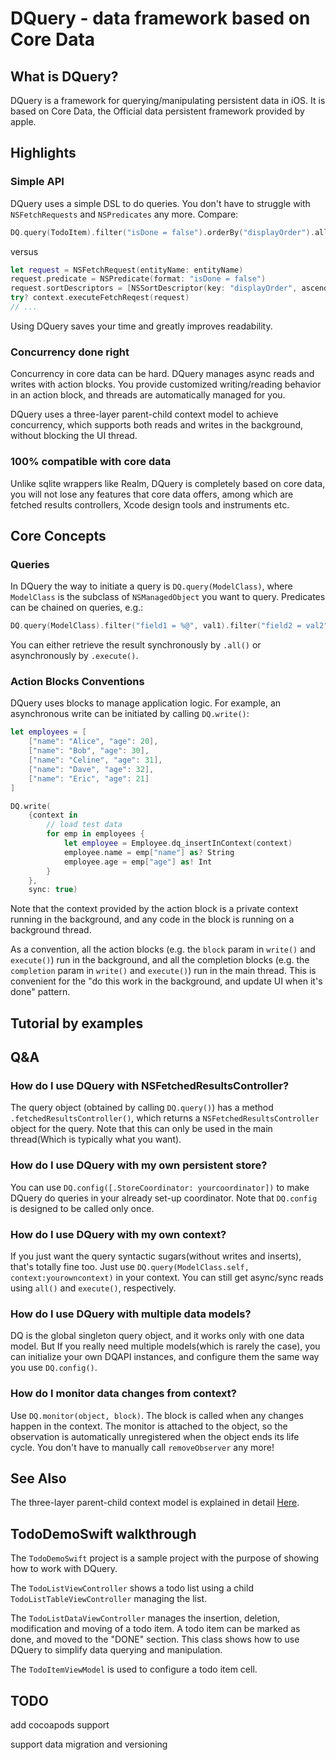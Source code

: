 # DQuery - data framework based on Core Data

## What is DQuery?
DQuery is a framework for querying/manipulating persistent data in iOS.
It is based on Core Data, the Official data persistent framework provided by
apple.

## Highlights
### Simple API
DQuery uses a simple DSL to do queries. You don't have to
struggle with `NSFetchRequests` and `NSPredicates` any more. Compare:

```swift
DQ.query(TodoItem).filter("isDone = false").orderBy("displayOrder").all()
```

versus

```swift
let request = NSFetchRequest(entityName: entityName)
request.predicate = NSPredicate(format: "isDone = false")
request.sortDescriptors = [NSSortDescriptor(key: "displayOrder", ascending: true)]
try? context.executeFetchReqest(request)
// ...
```

Using DQuery saves your time and greatly improves readability.

### Concurrency done right
Concurrency in core data can be hard. DQuery manages async reads and writes
with action blocks. You provide customized writing/reading behavior in an action
block, and threads are automatically managed for you.

DQuery uses a three-layer parent-child context model to achieve concurrency,
which supports both reads and writes in the background, without blocking the UI
thread.

### 100% compatible with core data
Unlike sqlite wrappers like Realm, DQuery is completely based on core data, you
will not lose any features that core data offers, among which are
fetched results controllers, Xcode design tools and instruments etc.

## Core Concepts
### Queries
In DQuery the way to initiate a query is `DQ.query(ModelClass)`, where
`ModelClass` is the subclass of `NSManagedObject` you want to query. Predicates can
be chained on queries, e.g.:

```swift
DQ.query(ModelClass).filter("field1 = %@", val1).filter("field2 = val2")
```

You can either retrieve the result synchronously by `.all()` or asynchronously by
`.execute()`.

### Action Blocks Conventions
DQuery uses blocks to manage application logic. For example, an asynchronous
write can be initiated by calling `DQ.write()`:

```swift
let employees = [
    ["name": "Alice", "age": 20],
    ["name": "Bob", "age": 30],
    ["name": "Celine", "age": 31],
    ["name": "Dave", "age": 32],
    ["name": "Eric", "age": 21]
]

DQ.write(
    {context in
        // load test data
        for emp in employees {
            let employee = Employee.dq_insertInContext(context)
            employee.name = emp["name"] as? String
            employee.age = emp["age"] as! Int
        }
    },
    sync: true)
```

Note that the context provided by the action block is a private context running
in the background, and any code in the block is running on a background thread.

As a convention, all the action blocks (e.g. the `block` param in `write()` and
`execute()`) run in the background, and all the completion blocks
(e.g. the `completion` param in `write()` and `execute()`) run in the main
thread. This is convenient for the "do this work in the background,
and update UI when it's done" pattern.

## Tutorial by examples
###


## Q&A
### How do I use DQuery with NSFetchedResultsController?
The query object (obtained by calling `DQ.query()`) has a method
`.fetchedResultsController()`, which returns a `NSFetchedResultsController` object
for the query. Note that this can only be used in the main thread(Which is
typically what you want).

### How do I use DQuery with my own persistent store?
You can use `DQ.config([.StoreCoordinator: yourcoordinator])` to make DQuery do
queries in your already set-up coordinator. Note that `DQ.config` is designed to
be called only once.

### How do I use DQuery with my own context?
If you just want the query syntactic sugars(without writes and inserts), that's
totally fine too. Just use `DQ.query(ModelClass.self, context:yourowncontext)` in
your context. You can still get async/sync reads using `all()` and `execute()`,
respectively.

### How do I use DQuery with multiple data models?
DQ is the global singleton query object, and it works only with one data model.
But If you really need multiple models(which is rarely the case), you can
initialize your own DQAPI instances, and configure them the same way you use
`DQ.config()`.

### How do I monitor data changes from context?
Use `DQ.monitor(object, block)`. The block is called when any changes happen in
the context. The monitor is attached to the object, so the
observation is automatically unregistered when the object ends its life cycle.
You don't have to manually call `removeObserver` any more!


## See Also
The three-layer parent-child context model is explained in detail [Here](https://developmentnow.com/2015/04/28/experimenting-with-the-parent-child-concurrency-pattern-to-optimize-coredata-apps/).

## TodoDemoSwift walkthrough
The `TodoDemoSwift` project is a sample project with the purpose of showing how to
work with DQuery.

The `TodoListViewController` shows a todo list using a child
`TodoListTableViewController` managing the list.

The `TodoListDataViewController` manages the insertion, deletion, modification
and moving of a todo item. A todo item can be marked as done, and moved to the
"DONE" section. This class shows how to use DQuery to simplify data querying
and manipulation.

The `TodoItemViewModel` is used to configure a todo item cell.


## TODO
add cocoapods support

support data migration and versioning
